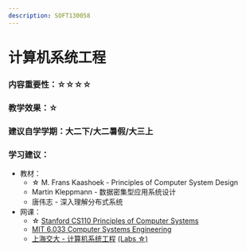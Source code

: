 ```yaml
---
description: SOFT130058
---
```


# 计算机系统工程

### 内容重要性：☆☆☆☆

### 教学效果：☆

### 建议自学学期：大二下/大二暑假/大三上

### 学习建议：

* 教材：
  * ☆ M. Frans Kaashoek - Principles of Computer System Design
  * Martin Kleppmann - 数据密集型应用系统设计
  * 唐伟志 - 深入理解分布式系统
* 网课：
  * ☆ [Stanford CS110 Principles of Computer Systems](https://www.bilibili.com/video/BV1ED4y1R7RJ)
  * [MIT 6.033 Computer Systems Engineering](https://www.bilibili.com/video/BV1Ai4y1P7Fb)
  * [上海交大 - 计算机系统工程](https://github.com/Kami-code/SE124-CSE-2021-Notes) [(Labs ☆)](https://github.com/Kami-code/SE124-CSE-2021-Labs)

